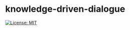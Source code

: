 knowledge-driven-dialogue
=============================
[![License: MIT](https://img.shields.io/badge/License-MIT-yellow.svg)](https://opensource.org/licenses/MIT)


